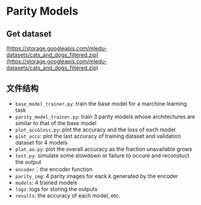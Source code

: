 # Parity Models

## Get dataset

[https://storage.googleapis.com/mledu-datasets/cats_and_dogs_filtered.zip](https://storage.googleapis.com/mledu-datasets/cats_and_dogs_filtered.zip)

## 文件结构

  + `base_model_trainer.py`: train the base model for a marchine learning task
  + `parity_model_trainer.py`: train 3 parity models whose architectures are similar to that of the base model
  + `plot_acc&loss.py`: plot the accuracy and the loss of each model
  + `plot_accs`: plot the last accuracy of training dataset and validation dataset for 4 models
  + `plat_ao.py`: plot the overall accuracy as the fraction unavailable grows
  + `test.py`: simulate some slowdown or failure to occure and reconstuct the output
  + `encoder`：the encoder function
  + `parity_img`: 4 parity images for eack k generated by the encoder
  + `models`: 4 trained models
  + `logs`: logs for storing the outputs
  + `results`: the accuracy of each model, etc.